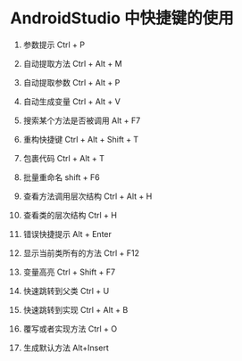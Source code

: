 # AndroidStudio 中快捷键的使用
 1. 参数提示 Ctrl + P

 2. 自动提取方法 Ctrl + Alt + M

 3. 自动提取参数 Ctrl + Alt + P

 4. 自动生成变量 Ctrl + Alt + V

 5. 搜索某个方法是否被调用 Alt + F7

 6. 重构快捷键 Ctrl + Alt + Shift + T

 7. 包裹代码 Ctrl + Alt + T

 8. 批量重命名 shift + F6

 9. 查看方法调用层次结构 Ctrl + Alt + H

 10. 查看类的层次结构 Ctrl + H

 11. 错误快捷提示 Alt + Enter

 12. 显示当前类所有的方法 Ctrl + F12

 13. 变量高亮 Ctrl + Shift + F7

 14. 快速跳转到父类 Ctrl + U

 15. 快速跳转到实现 Ctrl + Alt + B
 
 16. 覆写或者实现方法 Ctrl + O

 17. 生成默认方法 Alt+Insert